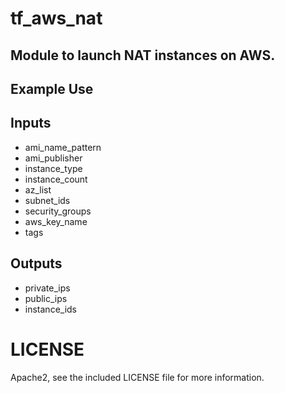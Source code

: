 # tf_aws_nat 

## Module to launch NAT instances on AWS.

## Example Use

## Inputs

  * ami_name_pattern
  * ami_publisher
  * instance_type
  * instance_count
  * az_list
  * subnet_ids
  * security_groups
  * aws_key_name
  * tags

## Outputs

  * private_ips
  * public_ips
  * instance_ids

# LICENSE

Apache2, see the included LICENSE file for more information.

